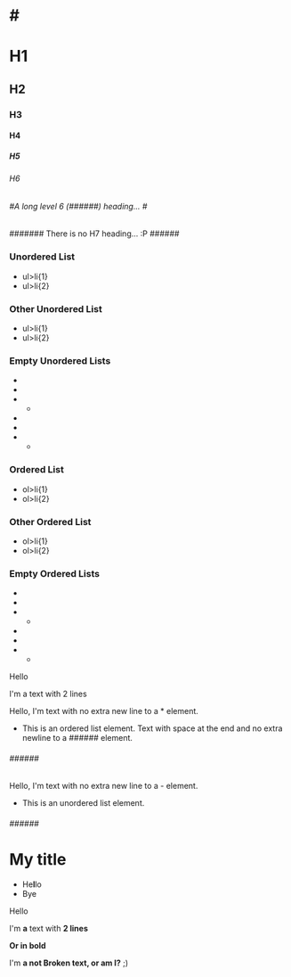 #
# 
# #
## ##
### ###
#### ####
##### #####
###### ######
# # #
# H1 #
## H2 ##
### H3 ###
#### H4 ####
##### H5 #####
###### H6 ######
###### #A long level 6 (######) heading... # ######
####### There is no H7 heading... :P ######



### Unordered List ###
- ul>li{1}
- ul>li{2}
### Other Unordered List ###
- ul>li{1}
- ul>li{2}

### Empty Unordered Lists ###
-
- 
- -


-

- 

- -

### Ordered List ###
* ol>li{1}
* ol>li{2} 
### Other Ordered List ###
* ol>li{1}
* ol>li{2} 

### Empty Ordered Lists ###
*
* 
* *


*

* 

* *

Hello

I'm a text
with 2 lines

Hello, I'm text with no extra new line to a * element.
* This is an ordered list element.
Text with space at the end and no extra newline to a ###### element.
###### ###### #########################################
Hello, I'm text with no extra new line to a - element.
- This is an unordered list element.
###### ###### #########################################

# My title
- He**l**lo
- Bye

Hello

I'm **a** text
with __2 lines__

**Or in bold**

I'm **a
not Broken text, or am I?** ;)
